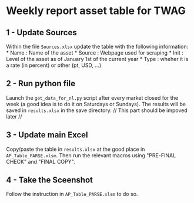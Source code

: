 # Weekly report asset table for TWAG

## 1 - Update Sources
Within the file `Sources.xlsx` update the table with the following information:
    * Name : Name of the asset
    * Source : Webpage used for scraping 
    * Init : Level of the asset as of January 1st of the current year
    * Type : wheher it is a rate (in percent) or other (pt, USD, ...)

## 2 - Run python file
Launch the `get_data_for_nl.py` script after every market closed for the week (a good idea is to do it on Saturdays or Sundays).
The results will be saved in `results.xlsx` in the save directory. // This part should be impoved later //

## 3 - Update main Excel
Copy/paste the table in `results.xlsx` at the good place in `AP_Table_PARSE.xlsm`. 
Then run the relevant macros using "PRE-FINAL CHECK" and "FINAL COPY".

## 4 - Take the Sceenshot
Follow the instruction in `AP_Table_PARSE.xlsm` to do so.
